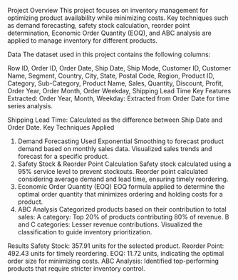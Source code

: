 Project Overview
This project focuses on inventory management for optimizing product availability while minimizing costs. Key techniques such as demand forecasting, safety stock calculation, reorder point determination, Economic Order Quantity (EOQ), and ABC analysis are applied to manage inventory for different products.

Data
The dataset used in this project contains the following columns:

Row ID, Order ID, Order Date, Ship Date, Ship Mode, Customer ID, Customer Name, Segment, Country, City, State, Postal Code, Region, Product ID, Category, Sub-Category, Product Name, Sales, Quantity, Discount, Profit, Order Year, Order Month, Order Weekday, Shipping Lead Time
Key Features Extracted:
Order Year, Month, Weekday: Extracted from Order Date for time series analysis.

Shipping Lead Time: Calculated as the difference between Ship Date and Order Date.
Key Techniques Applied
1. Demand Forecasting
Used Exponential Smoothing to forecast product demand based on monthly sales data.
Visualized sales trends and forecast for a specific product.
2. Safety Stock & Reorder Point Calculation
Safety stock calculated using a 95% service level to prevent stockouts.
Reorder point calculated considering average demand and lead time, ensuring timely reordering.
3. Economic Order Quantity (EOQ)
EOQ formula applied to determine the optimal order quantity that minimizes ordering and holding costs for a product.
4. ABC Analysis
Categorized products based on their contribution to total sales:
A category: Top 20% of products contributing 80% of revenue.
B and C categories: Lesser revenue contributions.
Visualized the classification to guide inventory prioritization.

Results
Safety Stock: 357.91 units for the selected product.
Reorder Point: 492.43 units for timely reordering.
EOQ: 11.72 units, indicating the optimal order size for minimizing costs.
ABC Analysis: Identified top-performing products that require stricter inventory control.
